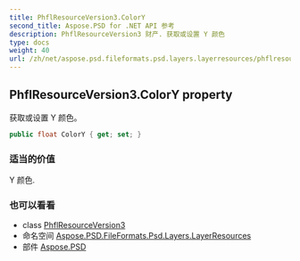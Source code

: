 ```yaml
---
title: PhflResourceVersion3.ColorY
second_title: Aspose.PSD for .NET API 参考
description: PhflResourceVersion3 财产. 获取或设置 Y 颜色
type: docs
weight: 40
url: /zh/net/aspose.psd.fileformats.psd.layers.layerresources/phflresourceversion3/colory/
---
```

## PhflResourceVersion3.ColorY property

获取或设置 Y 颜色。

```csharp
public float ColorY { get; set; }
```

### 适当的价值

Y 颜色.

### 也可以看看

* class [PhflResourceVersion3](../)
* 命名空间 [Aspose.PSD.FileFormats.Psd.Layers.LayerResources](../../phflresourceversion3/)
* 部件 [Aspose.PSD](../../../)


